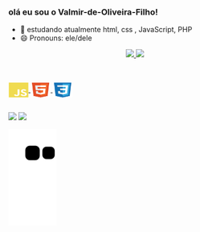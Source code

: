 ### olá eu sou o Valmir-de-Oliveira-Filho!


- 🌱 estudando atualmente html, css , JavaScript, PHP
- 😄 Pronouns: ele/dele
<div align="center">
<a href="https://github.com/VALMIR-DE-OLIVEIRA-FILHO">
  <img height="150em" src="https://github-readme-stats.vercel.app/api?username=VALMIR-DE-OLIVEIRA-FILHO&show_icons=true&theme=tokyonight&include_all_commits=true&count_private=true"/>
  <img float="left" height="150em" src="https://github-readme-stats.vercel.app/api/top-langs/?username=VALMIR-DE-OLIVEIRA-FILHO&layout=compact&langs_count=7&theme=tokyonight"/>
    </div>
  
  
  ##
  
  
<div style="display: inline_block"><br>
  <img align="center" alt="Rafa-Js" height="30" width="40" src="https://raw.githubusercontent.com/devicons/devicon/master/icons/javascript/javascript-plain.svg">
  <img align="center" alt="Rafa-HTML" height="30" width="40" src="https://raw.githubusercontent.com/devicons/devicon/master/icons/html5/html5-original.svg">
  <img align="center" alt="Rafa-CSS" height="30" width="40" src="https://raw.githubusercontent.com/devicons/devicon/master/icons/css3/css3-original.svg">
</div>
 
  
  ##
  
  
  <div> 
  
  <a href="https://www.instagram.com/valmir3789/" target="_blank"><img src="https://img.shields.io/badge/-Instagram-%23E4405F?style=for-the-badge&logo=instagram&logoColor=white" target="_blank"></a>
  <a href="https://www.linkedin.com/in/valmir-de-oliveira-filho-91607b213/" target="_blank"><img src="https://img.shields.io/badge/-LinkedIn-%230077B5?style=for-the-badge&logo=linkedin&logoColor=white" target="_blank"></a> 
 
  ![Snake animation](https://github.com/Valmir-de-Oliveira-Filho/Valmir-de-Oliveira-Filho/blob/output/github-contribution-grid-snake.svg)
 
</div>
